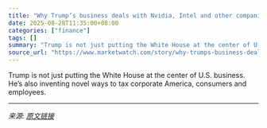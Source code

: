 ```yaml
---
title: "Why Trump’s business deals with Nvidia, Intel and other companies are really a tax on all of us"
date: 2025-08-28T11:35:00+08:00
categories: ["finance"]
tags: []
summary: "Trump is not just putting the White House at the center of U.S. business. He’s also inventing novel ways to tax corporate America, consumers and employees."
source_url: "https://www.marketwatch.com/story/why-trumps-business-deals-with-nvidia-intel-and-other-companies-is-really-a-tax-on-all-of-us-1dfa5419?mod=mw_rss_topstories"
---
```


Trump is not just putting the White House at the center of U.S. business. He’s also inventing novel ways to tax corporate America, consumers and employees.

---

*来源: [原文链接](https://www.marketwatch.com/story/why-trumps-business-deals-with-nvidia-intel-and-other-companies-is-really-a-tax-on-all-of-us-1dfa5419?mod=mw_rss_topstories)*
